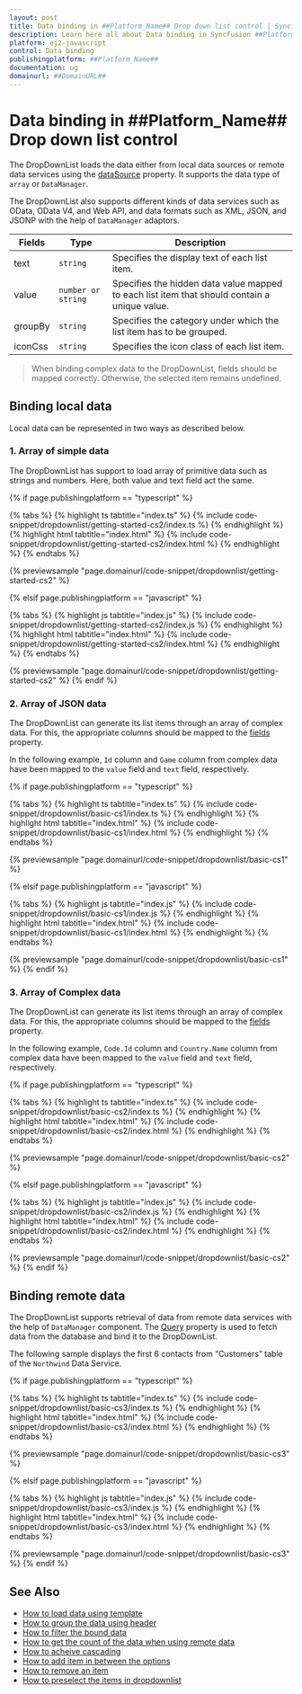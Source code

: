 ```yaml
---
layout: post
title: Data binding in ##Platform_Name## Drop down list control | Syncfusion
description: Learn here all about Data binding in Syncfusion ##Platform_Name## Drop down list control of Syncfusion Essential JS 2 and more.
platform: ej2-javascript
control: Data binding 
publishingplatform: ##Platform_Name##
documentation: ug
domainurl: ##DomainURL##
---
```


# Data binding in ##Platform_Name## Drop down list control

The DropDownList loads the data either from local data sources or remote data services using the [dataSource](../api/drop-down-list/#datasource) property. It supports the data type of `array` or `DataManager`.

The DropDownList also supports different kinds of data services such as OData, OData V4, and Web API, and data formats such as XML, JSON, and JSONP with the help of `DataManager` adaptors.

| Fields | Type | Description |
|------|------|-------------|
| text |  `string` | Specifies the display text of each list item. |
| value |  `number or string` | Specifies the hidden data value mapped to each list item that should contain a unique value. |
| groupBy |  `string` | Specifies the category under which the list item has to be grouped. |
| iconCss |  `string` | Specifies the icon class of each list item. |

> When binding complex data to the DropDownList, fields should be mapped correctly. Otherwise, the selected item remains undefined.

## Binding local data

Local data can be represented in two ways as described below.

### 1. Array of simple data

The DropDownList has support to load array of primitive data such as strings and numbers. Here, both value and text field act the same.

{% if page.publishingplatform == "typescript" %}

 {% tabs %}
{% highlight ts tabtitle="index.ts" %}
{% include code-snippet/dropdownlist/getting-started-cs2/index.ts %}
{% endhighlight %}
{% highlight html tabtitle="index.html" %}
{% include code-snippet/dropdownlist/getting-started-cs2/index.html %}
{% endhighlight %}
{% endtabs %}
        
{% previewsample "page.domainurl/code-snippet/dropdownlist/getting-started-cs2" %}

{% elsif page.publishingplatform == "javascript" %}

{% tabs %}
{% highlight js tabtitle="index.js" %}
{% include code-snippet/dropdownlist/getting-started-cs2/index.js %}
{% endhighlight %}
{% highlight html tabtitle="index.html" %}
{% include code-snippet/dropdownlist/getting-started-cs2/index.html %}
{% endhighlight %}
{% endtabs %}

{% previewsample "page.domainurl/code-snippet/dropdownlist/getting-started-cs2" %}
{% endif %}

### 2. Array of JSON data

The DropDownList can generate its list items through an array of complex data. For this, the appropriate columns should be mapped to the [fields](../api/drop-down-list/#fields) property.

In the following example, `Id` column and `Game` column from complex data have been mapped to the `value` field and `text` field, respectively.

{% if page.publishingplatform == "typescript" %}

 {% tabs %}
{% highlight ts tabtitle="index.ts" %}
{% include code-snippet/dropdownlist/basic-cs1/index.ts %}
{% endhighlight %}
{% highlight html tabtitle="index.html" %}
{% include code-snippet/dropdownlist/basic-cs1/index.html %}
{% endhighlight %}
{% endtabs %}
        
{% previewsample "page.domainurl/code-snippet/dropdownlist/basic-cs1" %}

{% elsif page.publishingplatform == "javascript" %}

{% tabs %}
{% highlight js tabtitle="index.js" %}
{% include code-snippet/dropdownlist/basic-cs1/index.js %}
{% endhighlight %}
{% highlight html tabtitle="index.html" %}
{% include code-snippet/dropdownlist/basic-cs1/index.html %}
{% endhighlight %}
{% endtabs %}

{% previewsample "page.domainurl/code-snippet/dropdownlist/basic-cs1" %}
{% endif %}

### 3. Array of Complex data

The DropDownList can generate its list items through an array of complex data. For this, the appropriate columns should be mapped to the [fields](../api/drop-down-list/#fields) property.

In the following example, `Code.Id` column and `Country.Name` column from complex data have been mapped to the `value` field and `text` field, respectively.

{% if page.publishingplatform == "typescript" %}

 {% tabs %}
{% highlight ts tabtitle="index.ts" %}
{% include code-snippet/dropdownlist/basic-cs2/index.ts %}
{% endhighlight %}
{% highlight html tabtitle="index.html" %}
{% include code-snippet/dropdownlist/basic-cs2/index.html %}
{% endhighlight %}
{% endtabs %}
        
{% previewsample "page.domainurl/code-snippet/dropdownlist/basic-cs2" %}

{% elsif page.publishingplatform == "javascript" %}

{% tabs %}
{% highlight js tabtitle="index.js" %}
{% include code-snippet/dropdownlist/basic-cs2/index.js %}
{% endhighlight %}
{% highlight html tabtitle="index.html" %}
{% include code-snippet/dropdownlist/basic-cs2/index.html %}
{% endhighlight %}
{% endtabs %}

{% previewsample "page.domainurl/code-snippet/dropdownlist/basic-cs2" %}
{% endif %}

## Binding remote data

The DropDownList supports retrieval of data from remote data services with the help of `DataManager` component. The [Query](../api/drop-down-list/#query) property is used to fetch data from the database and bind it to the DropDownList.

The following sample displays the first 6 contacts from “Customers” table of the `Northwind` Data Service.

{% if page.publishingplatform == "typescript" %}

 {% tabs %}
{% highlight ts tabtitle="index.ts" %}
{% include code-snippet/dropdownlist/basic-cs3/index.ts %}
{% endhighlight %}
{% highlight html tabtitle="index.html" %}
{% include code-snippet/dropdownlist/basic-cs3/index.html %}
{% endhighlight %}
{% endtabs %}
        
{% previewsample "page.domainurl/code-snippet/dropdownlist/basic-cs3" %}

{% elsif page.publishingplatform == "javascript" %}

{% tabs %}
{% highlight js tabtitle="index.js" %}
{% include code-snippet/dropdownlist/basic-cs3/index.js %}
{% endhighlight %}
{% highlight html tabtitle="index.html" %}
{% include code-snippet/dropdownlist/basic-cs3/index.html %}
{% endhighlight %}
{% endtabs %}

{% previewsample "page.domainurl/code-snippet/dropdownlist/basic-cs3" %}
{% endif %}

## See Also

* [How to load data using template](./templates/#item-template)
* [How to group the data using header](./grouping)
* [How to filter the bound data](./filtering)
* [How to get the count of the data when using remote data](./how-to/remote-data-bind)
* [How to acheive cascading](./how-to/cascading)
* [How to add item in between the options](./how-to/add-item)
* [How to remove an item](./how-to/remove-item)
* [How to preselect the items in dropdownlist](./how-to/multiple-cascading)